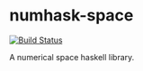 numhask-space
===

[![Build Status](https://travis-ci.org/tonyday567/numhask-space.svg)](https://travis-ci.org/tonyday567/numhask-space)

A numerical space haskell library.

